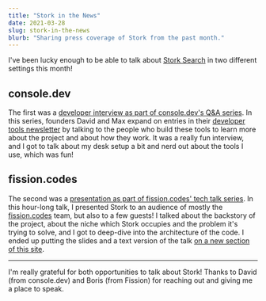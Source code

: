 ```yaml
---
title: "Stork in the News"
date: 2021-03-28
slug: stork-in-the-news
blurb: "Sharing press coverage of Stork from the past month."
---
```


I've been lucky enough to be able to talk about [Stork Search](https://stork-search.net) in two different settings this month!

## console.dev

The first was a [developer interview as part of console.dev's Q&A series](https://console.dev/qa/stork-search-james-little/). In this series, founders David and Max expand on entries in their [developer tools newsletter](https://console.dev) by talking to the people who build these tools to learn more about the project and about how they work. It was a really fun interview, and I got to talk about my desk setup a bit and nerd out about the tools I use, which was fun!

## fission.codes

The second was a [presentation as part of fission.codes' tech talk series](https://vimeo.com/529898007). In this hour-long talk, I presented Stork to an audience of mostly the [fission.codes](https://fission.codes) team, but also to a few guests! I talked about the backstory of the project, about the niche which Stork occupies and the problem it's trying to solve, and I got to deep-dive into the architecture of the code. I ended up putting the slides and a text version of the talk [on a new section of this site](https://jameslittle.me/talks/stork).

---

I'm really grateful for both opportunities to talk about Stork! Thanks to David (from console.dev) and Boris (from Fission) for reaching out and giving me a place to speak.
